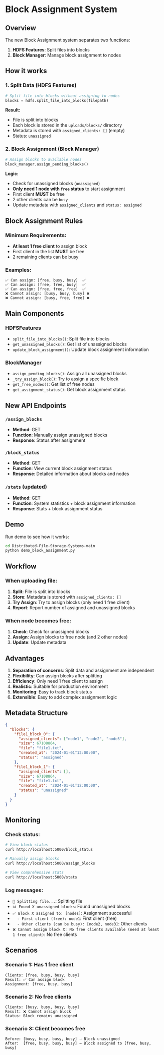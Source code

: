 # Block Assignment System

## Overview

The new Block Assignment system separates two functions:
1. **HDFS Features**: Split files into blocks
2. **Block Manager**: Manage block assignment to nodes

## How it works

### 1. Split Data (HDFS Features)
```python
# Split file into blocks without assigning to nodes
blocks = hdfs.split_file_into_blocks(filepath)
```

**Result:**
- File is split into blocks
- Each block is stored in the `uploads/blocks/` directory
- Metadata is stored with `assigned_clients: []` (empty)
- Status: `unassigned`

### 2. Block Assignment (Block Manager)
```python
# Assign blocks to available nodes
block_manager.assign_pending_blocks()
```

**Logic:**
- Check for unassigned blocks (`unassigned`)
- **Only need 1 node with `free` status** to start assignment
- First client **MUST** be free
- 2 other clients can be `busy`
- Update metadata with `assigned_clients` and `status: assigned`

## Block Assignment Rules

### Minimum Requirements:
- **At least 1 free client** to assign block
- First client in the list **MUST** be free
- 2 remaining clients can be busy

### Examples:
```
✅ Can assign: [free, busy, busy]  ✅
✅ Can assign: [free, free, busy]  ✅
✅ Can assign: [free, free, free]  ✅
❌ Cannot assign: [busy, busy, busy] ❌
❌ Cannot assign: [busy, free, free] ❌
```

## Main Components

### HDFSFeatures
- `split_file_into_blocks()`: Split file into blocks
- `get_unassigned_blocks()`: Get list of unassigned blocks
- `update_block_assignment()`: Update block assignment information

### BlockManager
- `assign_pending_blocks()`: Assign all unassigned blocks
- `_try_assign_block()`: Try to assign a specific block
- `get_free_nodes()`: Get list of free nodes
- `get_assignment_status()`: Get block assignment status

## New API Endpoints

### `/assign_blocks`
- **Method**: GET
- **Function**: Manually assign unassigned blocks
- **Response**: Status after assignment

### `/block_status`
- **Method**: GET
- **Function**: View current block assignment status
- **Response**: Detailed information about blocks and nodes

### `/stats` (updated)
- **Method**: GET
- **Function**: System statistics + block assignment information
- **Response**: Stats + block assignment status

## Demo

Run demo to see how it works:
```bash
cd Distributed-File-Storage-Systems-main
python demo_block_assignment.py
```

## Workflow

### When uploading file:
1. **Split**: File is split into blocks
2. **Store**: Metadata is stored with `assigned_clients: []`
3. **Try Assign**: Try to assign blocks (only need 1 free client)
4. **Report**: Report number of assigned and unassigned blocks

### When node becomes free:
1. **Check**: Check for unassigned blocks
2. **Assign**: Assign blocks to free node (and 2 other nodes)
3. **Update**: Update metadata

## Advantages

1. **Separation of concerns**: Split data and assignment are independent
2. **Flexibility**: Can assign blocks after splitting
3. **Efficiency**: Only need 1 free client to assign
4. **Realistic**: Suitable for production environment
5. **Monitoring**: Easy to track block status
6. **Extensible**: Easy to add complex assignment logic

## Metadata Structure

```json
{
  "blocks": {
    "file1_block_0": {
      "assigned_clients": ["node1", "node2", "node3"],
      "size": 67108864,
      "file": "file1.txt",
      "created_at": "2024-01-01T12:00:00",
      "status": "assigned"
    },
    "file1_block_1": {
      "assigned_clients": [],
      "size": 67108864,
      "file": "file1.txt", 
      "created_at": "2024-01-01T12:00:00",
      "status": "unassigned"
    }
  }
}
```

## Monitoring

### Check status:
```bash
# View block status
curl http://localhost:5000/block_status

# Manually assign blocks
curl http://localhost:5000/assign_blocks

# View comprehensive stats
curl http://localhost:5000/stats
```

### Log messages:
- `🔄 Splitting file...`: Splitting file
- `📊 Found X unassigned blocks`: Found unassigned blocks
- `✅ Block X assigned to: [nodes]`: Assignment successful
- `  - First client (free): node1`: First client (free)
- `  - Other clients (can be busy): [node2, node3]`: Other clients
- `❌ Cannot assign block X: No free clients available (need at least 1 free client)`: No free clients

## Scenarios

### Scenario 1: Has 1 free client
```
Clients: [free, busy, busy, busy]
Result: ✅ Can assign block
Assignment: [free, busy, busy]
```

### Scenario 2: No free clients
```
Clients: [busy, busy, busy, busy]
Result: ❌ Cannot assign block
Status: Block remains unassigned
```

### Scenario 3: Client becomes free
```
Before: [busy, busy, busy, busy] → Block unassigned
After:  [free, busy, busy, busy] → Block assigned to [free, busy, busy]
``` 